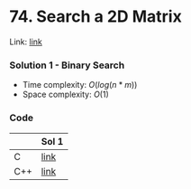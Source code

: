 # 74. Search a 2D Matrix
Link: [link](https://leetcode.com/problems/search-a-2d-matrix/)

### Solution 1 - Binary Search
* Time complexity: $O(log(n*m))$
* Space complexity: $O(1)$

### Code
||Sol 1|
|-|-|
|C|[link](./sol_1/main.c)|
|C++|[link](./sol_1/main.cpp)|